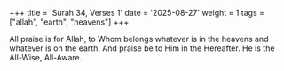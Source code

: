 +++
title = 'Surah 34, Verses 1'
date = '2025-08-27'
weight = 1
tags = ["allah", "earth", "heavens"]
+++

All praise is for Allah, to Whom belongs whatever is in the heavens and whatever is on the earth. And praise be to Him in the Hereafter. He is the All-Wise, All-Aware.